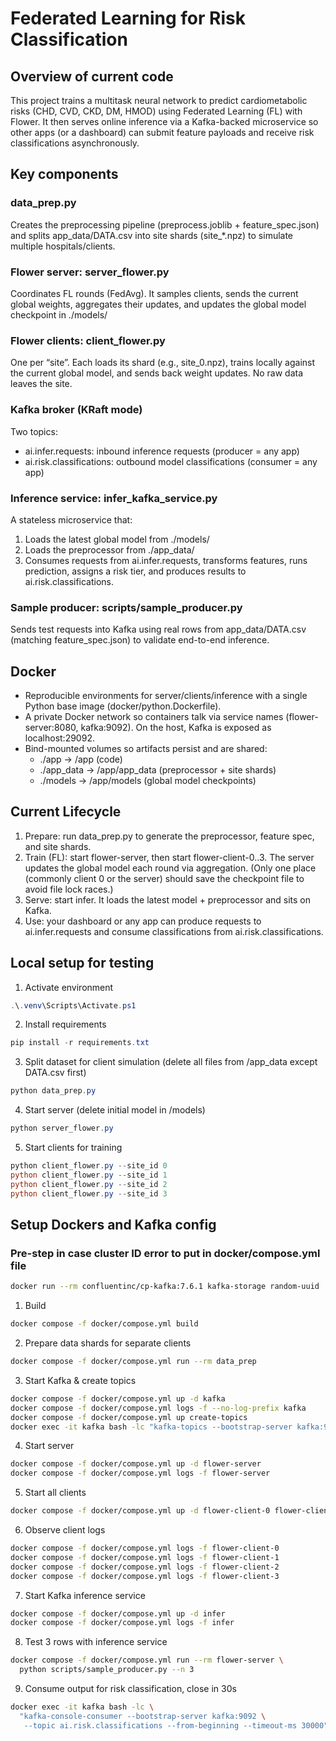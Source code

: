# Federated Learning for Risk Classification

## Overview of current code
This project trains a multitask neural network to predict cardiometabolic risks (CHD, CVD, CKD, DM, HMOD) using Federated Learning (FL) with Flower. It then serves online inference via a Kafka-backed microservice so other apps (or a dashboard) can submit feature payloads and receive risk classifications asynchronously.

## Key components
### data_prep.py
Creates the preprocessing pipeline (preprocess.joblib + feature_spec.json) and splits app_data/DATA.csv into site shards (site_*.npz) to simulate multiple hospitals/clients.

### Flower server: server_flower.py
Coordinates FL rounds (FedAvg). It samples clients, sends the current global weights, aggregates their updates, and updates the global model checkpoint in ./models/

### Flower clients: client_flower.py
One per “site”. Each loads its shard (e.g., site_0.npz), trains locally against the current global model, and sends back weight updates. No raw data leaves the site.

### Kafka broker (KRaft mode)
Two topics:
- ai.infer.requests: inbound inference requests (producer = any app)
- ai.risk.classifications: outbound model classifications (consumer = any app)

### Inference service: infer_kafka_service.py
A stateless microservice that:
1. Loads the latest global model from ./models/
2. Loads the preprocessor from ./app_data/
3. Consumes requests from ai.infer.requests, transforms features, runs prediction, assigns a risk tier, and produces results to ai.risk.classifications.

### Sample producer: scripts/sample_producer.py
Sends test requests into Kafka using real rows from app_data/DATA.csv (matching feature_spec.json) to validate end-to-end inference.

## Docker
- Reproducible environments for server/clients/inference with a single Python base image (docker/python.Dockerfile).
- A private Docker network so containers talk via service names (flower-server:8080, kafka:9092). On the host, Kafka is exposed as localhost:29092.
- Bind-mounted volumes so artifacts persist and are shared:
    - ./app → /app (code)
    - ./app_data → /app/app_data (preprocessor + site shards)
    - ./models → /app/models (global model checkpoints)

## Current Lifecycle
1. Prepare: run data_prep.py to generate the preprocessor, feature spec, and site shards.
2. Train (FL): start flower-server, then start flower-client-0..3. The server updates the global model each round via aggregation. (Only one place (commonly client 0 or the server) should save the checkpoint file to avoid file lock races.)
3. Serve: start infer. It loads the latest model + preprocessor and sits on Kafka.
4. Use: your dashboard or any app can produce requests to ai.infer.requests and consume classifications from ai.risk.classifications.

## Local setup for testing
1. Activate environment
```powershell
.\.venv\Scripts\Activate.ps1  
```

2. Install requirements
```powershell
pip install -r requirements.txt
```
3. Split dataset for client simulation (delete all files from /app_data except DATA.csv first)
```powershell
python data_prep.py
```

4. Start server (delete initial model in /models)
```powershell
python server_flower.py
```

5. Start clients for training
```powershell
python client_flower.py --site_id 0
python client_flower.py --site_id 1
python client_flower.py --site_id 2
python client_flower.py --site_id 3
```

## Setup Dockers and Kafka config

### Pre-step in case cluster ID error to put in docker/compose.yml file
~~~bash
docker run --rm confluentinc/cp-kafka:7.6.1 kafka-storage random-uuid
~~~

1. Build
~~~bash
docker compose -f docker/compose.yml build
~~~

2. Prepare data shards for separate clients
~~~bash
docker compose -f docker/compose.yml run --rm data_prep
~~~

3. Start Kafka & create topics
~~~bash
docker compose -f docker/compose.yml up -d kafka
docker compose -f docker/compose.yml logs -f --no-log-prefix kafka
docker compose -f docker/compose.yml up create-topics
docker exec -it kafka bash -lc "kafka-topics --bootstrap-server kafka:9092 --list"
~~~

4. Start server
~~~bash
docker compose -f docker/compose.yml up -d flower-server
docker compose -f docker/compose.yml logs -f flower-server
~~~

5. Start all clients
~~~bash
docker compose -f docker/compose.yml up -d flower-client-0 flower-client-1 flower-client-2 flower-client-3
~~~

6. Observe client logs
~~~bash
docker compose -f docker/compose.yml logs -f flower-client-0
docker compose -f docker/compose.yml logs -f flower-client-1
docker compose -f docker/compose.yml logs -f flower-client-2
docker compose -f docker/compose.yml logs -f flower-client-3
~~~

7. Start Kafka inference service
~~~bash
docker compose -f docker/compose.yml up -d infer
docker compose -f docker/compose.yml logs -f infer
~~~

8. Test 3 rows with inference service
~~~bash
docker compose -f docker/compose.yml run --rm flower-server \
  python scripts/sample_producer.py --n 3
~~~

9. Consume output for risk classification, close in 30s
~~~bash
docker exec -it kafka bash -lc \
  "kafka-console-consumer --bootstrap-server kafka:9092 \
   --topic ai.risk.classifications --from-beginning --timeout-ms 30000"
~~~
